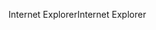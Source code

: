 <span data-ttu-id="c49dc-101">Internet Explorer</span><span class="sxs-lookup"><span data-stu-id="c49dc-101">Internet Explorer</span></span>